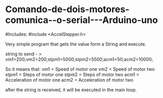 # Comando-de-dois-motores-comunica--o-serial---Arduino-uno

#Includes:
#include <AccelStepper.h>


Very simple program that gets the value form a String and execute.

string to send - > vm1=200;vm2=200;stpm1=5000;stpm2=5500;acm1=50;acm2=10000;

So it means that:
vm1 = Speed of motor one
vm2 = Speed of motor two
stpm1 = Steps of motor one
stpm2 = Steps of motor two
acm1 = Acceleration of motor one
acm2 = Acceleration of motor two

after the string is received, it will be executed in the main loop.  
